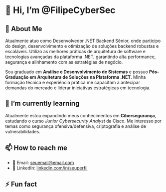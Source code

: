 # 👋 Hi, I’m @FilipeCyberSec  

## 🚀 About Me  
Atualmente atuo como Desenvolvedor .NET Backend Sênior, onde participo do design, desenvolvimento e otimização de soluções backend robustas e escaláveis. Utilizo as melhores práticas de arquitetura de software e tecnologias avançadas da plataforma .NET, garantindo alta performance, segurança e alinhamento com as estratégias de negócio.  

Sou graduado em **Análise e Desenvolvimento de Sistemas** e possuo **Pós-Graduação em Arquitetura de Soluções na Plataforma .NET**. Minha formação técnica e experiência prática me capacitam a antecipar demandas do mercado e liderar iniciativas estratégicas em tecnologia.  

## 🌱 I’m currently learning  
Atualmente estou expandindo meus conhecimentos em **Cibersegurança**, estudando o curso *Junior Cybersecurity Analyst* da Cisco. Me interesso por temas como segurança ofensiva/defensiva, criptografia e análise de vulnerabilidades.  

## 📫 How to reach me  
- 📩 Email: [seuemail@email.com](mailto:seuemail@email.com)  
- 💼 LinkedIn: [linkedin.com/in/seuperfil](https://linkedin.com/in/seuperfil)  

## ⚡ Fun fact  



<!---
FilipeCyberSec/FilipeCyberSec is a ✨ special ✨ repository because its `README.md` (this file) appears on your GitHub profile.
You can click the Preview link to take a look at your changes.
--->

